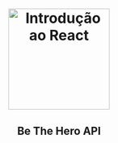 <h1 align="center">
  <img 
    alt="Introdução ao React" src="https://upload.wikimedia.org/wikipedia/commons/thumb/d/d9/Node.js_logo.svg/1200px-Node.js_logo.svg.png" 
    width="200px"
  />
</h1>
<h2 align="center">
  Be The Hero API
</h2>